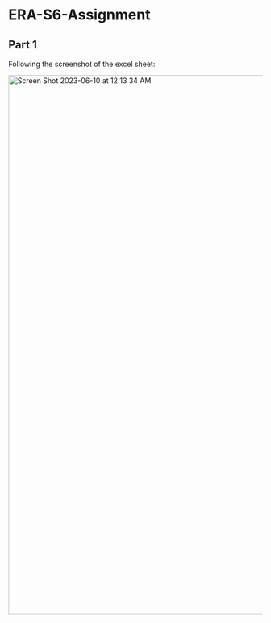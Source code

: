 # ERA-S6-Assignment

## Part 1
Following the screenshot of the excel sheet:

<img width="1069" alt="Screen Shot 2023-06-10 at 12 13 34 AM" src="https://github.com/kurchi1205/ERA-S6-Assignment/assets/40196782/c5fe9eb4-0089-4f0b-a65c-06ed973c5f1e">
